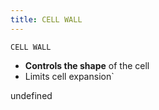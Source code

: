 ```yaml
---
title: CELL WALL
---
```

`CELL WALL`

 - **Controls the shape** of the cell
 - Limits cell expansion`

undefined